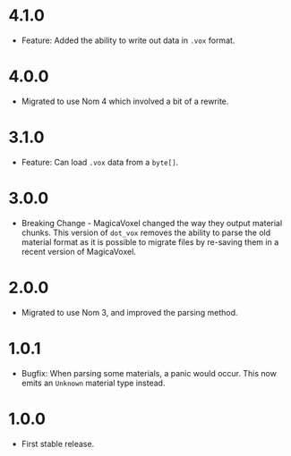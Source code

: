 4.1.0
=====

- Feature: Added the ability to write out data in `.vox` format.

4.0.0
=====

- Migrated to use Nom 4 which involved a bit of a rewrite.

3.1.0
=====

- Feature: Can load `.vox` data from a `byte[]`.

3.0.0
=====

- Breaking Change - MagicaVoxel changed the way they output material chunks.
  This version of `dot_vox` removes the ability to parse the old material format
  as it is possible to migrate files by re-saving them in a recent version of 
  MagicaVoxel.

2.0.0
=====

- Migrated to use Nom 3, and improved the parsing method.

1.0.1
=====

- Bugfix: When parsing some materials, a panic would occur. This now emits an
  `Unknown` material type instead.

1.0.0
=====

- First stable release.